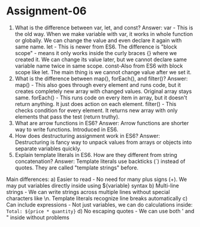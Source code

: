 # Assignment-06
 1) What is the difference between var, let, and const?
 Answer: var - This is the old way. When we make variable with var, it works in whole function or globally. We can change the value and even declare it again with same name. 
         let - This is newer from ES6. The difference is "block scope" - means it only works inside the curly braces {} where we created it. We can change its value later, but we cannot declare same variable name    twice in same scope.
         const-Also from ES6 with block scope like let. The main thing is we cannot change value after we set it.
2) What is the difference between map(), forEach(), and filter()?
Answer: map() - This also goes through every element and runs code, but it creates completely new array with changed values. Original array stays same. 
       forEach() - This runs code on every item in array, but it doesn't return anything. It just does action on each element.
       filter() - This checks condition for every element. It returns new array with only elements that pass the test (return truthy).
3) What are arrow functions in ES6?
Answer: Arrow functions are shorter way to write functions. Introduced in ES6.
4) How does destructuring assignment work in ES6?
Answer: Destructuring is fancy way to unpack values from arrays or objects into separate variables quickly.
5) Explain template literals in ES6. How are they different from string concatenation?
Answer: Template literals use backticks (`) instead of quotes. They are called "template strings" before.

Main differences:
a) Easier to read - No need for many plus signs (+). We may put variables directly inside using ${variable} syntax​
b) Multi-line strings - We can write strings across multiple lines without special characters like \n. Template literals recognize line breaks automatically​
c) Can include expressions - Not just variables, we can do calculations inside: `Total: ${price * quantity}`​
d) No escaping quotes - We can use both ' and " inside without problems

